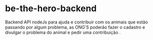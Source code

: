 # be-the-hero-backend
Backend API nodeJs para ajuda e contribuir com os animais que estão passando por algum problema, as ONG'S poderão fazer o cadastro e divulgar o problema do animal e pedir uma contribuição .
